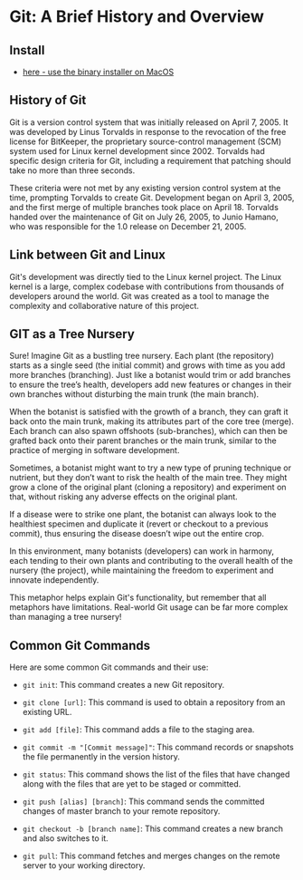 # Git: A Brief History and Overview
## Install
* [here - use the binary installer on MacOS](https://git-scm.com/downloads)
## History of Git
Git is a version control system that was initially released on April 7, 2005. It was developed by Linus Torvalds in response to the revocation of the free license for BitKeeper, the proprietary source-control management (SCM) system used for Linux kernel development since 2002. Torvalds had specific design criteria for Git, including a requirement that patching should take no more than three seconds.

These criteria were not met by any existing version control system at the time, prompting Torvalds to create Git. Development began on April 3, 2005, and the first merge of multiple branches took place on April 18. Torvalds handed over the maintenance of Git on July 26, 2005, to Junio Hamano, who was responsible for the 1.0 release on December 21, 2005.

## Link between Git and Linux

Git's development was directly tied to the Linux kernel project. The Linux kernel is a large, complex codebase with contributions from thousands of developers around the world. Git was created as a tool to manage the complexity and collaborative nature of this project.

## GIT as a Tree Nursery

Sure! Imagine Git as a bustling tree nursery. Each plant (the repository) starts as a single seed (the initial commit) and grows with time as you add more branches (branching). Just like a botanist would trim or add branches to ensure the tree’s health, developers add new features or changes in their own branches without disturbing the main trunk (the main branch).

When the botanist is satisfied with the growth of a branch, they can graft it back onto the main trunk, making its attributes part of the core tree (merge). Each branch can also spawn offshoots (sub-branches), which can then be grafted back onto their parent branches or the main trunk, similar to the practice of merging in software development.

Sometimes, a botanist might want to try a new type of pruning technique or nutrient, but they don’t want to risk the health of the main tree. They might grow a clone of the original plant (cloning a repository) and experiment on that, without risking any adverse effects on the original plant.

If a disease were to strike one plant, the botanist can always look to the healthiest specimen and duplicate it (revert or checkout to a previous commit), thus ensuring the disease doesn’t wipe out the entire crop.

In this environment, many botanists (developers) can work in harmony, each tending to their own plants and contributing to the overall health of the nursery (the project), while maintaining the freedom to experiment and innovate independently.

This metaphor helps explain Git's functionality, but remember that all metaphors have limitations. Real-world Git usage can be far more complex than managing a tree nursery!


## Common Git Commands

Here are some common Git commands and their use:

- `git init`: This command creates a new Git repository.

- `git clone [url]`: This command is used to obtain a repository from an existing URL.

- `git add [file]`: This command adds a file to the staging area.

- `git commit -m "[Commit message]"`: This command records or snapshots the file permanently in the version history.

- `git status`: This command shows the list of the files that have changed along with the files that are yet to be staged or committed.

- `git push [alias] [branch]`: This command sends the committed changes of master branch to your remote repository.

- `git checkout -b [branch name]`: This command creates a new branch and also switches to it.

- `git pull`: This command fetches and merges changes on the remote server to your working directory.

